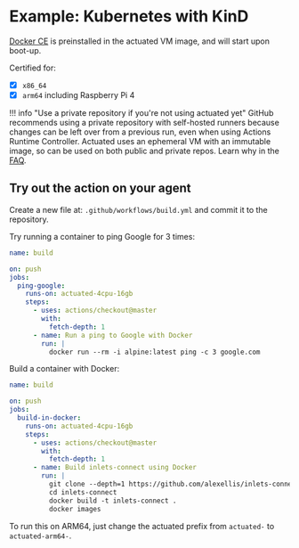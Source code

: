 # Example: Kubernetes with KinD

[Docker CE](https://docker.io) is preinstalled in the actuated VM image, and will start upon boot-up.

Certified for:

- [x] `x86_64`
- [x] `arm64` including Raspberry Pi 4

!!! info "Use a private repository if you're not using actuated yet"
    GitHub recommends using a private repository with self-hosted runners because changes can be left over from a previous run, even when using Actions Runtime Controller. Actuated uses an ephemeral VM with an immutable image, so can be used on both public and private repos. Learn why in the [FAQ](/faq).

## Try out the action on your agent

Create a new file at: `.github/workflows/build.yml` and commit it to the repository.

Try running a container to ping Google for 3 times:

```yaml
name: build

on: push
jobs:
  ping-google:
    runs-on: actuated-4cpu-16gb
    steps:
      - uses: actions/checkout@master
        with:
          fetch-depth: 1
      - name: Run a ping to Google with Docker
        run: |
          docker run --rm -i alpine:latest ping -c 3 google.com
```

Build a container with Docker:

```yaml
name: build

on: push
jobs:
  build-in-docker:
    runs-on: actuated-4cpu-16gb
    steps:
      - uses: actions/checkout@master
        with:
          fetch-depth: 1
      - name: Build inlets-connect using Docker
        run: |
          git clone --depth=1 https://github.com/alexellis/inlets-connect
          cd inlets-connect
          docker build -t inlets-connect .
          docker images
```

To run this on ARM64, just change the actuated prefix from `actuated-` to `actuated-arm64-`.